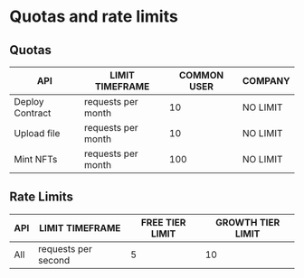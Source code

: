 # Quotas and rate limits

## Quotas

| API | LIMIT TIMEFRAME | COMMON USER | COMPANY |
| --- | --------------- | --------------- | ----------------- |
| Deploy Contract | requests per month |      10      |  NO LIMIT      |
| Upload file | requests per month |      10      |   NO LIMIT     |
| Mint NFTs | requests per month |      100      |    NO LIMIT     |

## Rate Limits

| API | LIMIT TIMEFRAME | FREE TIER LIMIT | GROWTH TIER LIMIT |
| --- | --------------- | --------------- | ----------------- |
| All | requests per second |      5      |       10          |
